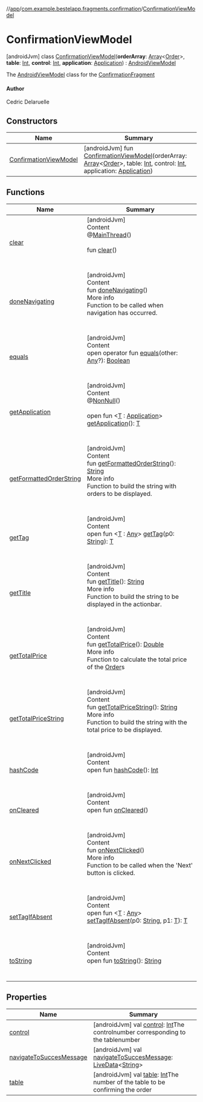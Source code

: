//[app](../../index.md)/[com.example.bestelapp.fragments.confirmation](../index.md)/[ConfirmationViewModel](index.md)



# ConfirmationViewModel  
 [androidJvm] class [ConfirmationViewModel](index.md)(**orderArray**: [Array](https://kotlinlang.org/api/latest/jvm/stdlib/kotlin/-array/index.html)<[Order](../../com.example.bestelapp.data.datawrapper/-order/index.md)>, **table**: [Int](https://kotlinlang.org/api/latest/jvm/stdlib/kotlin/-int/index.html), **control**: [Int](https://kotlinlang.org/api/latest/jvm/stdlib/kotlin/-int/index.html), **application**: [Application](https://developer.android.com/reference/kotlin/android/app/Application.html)) : [AndroidViewModel](https://developer.android.com/reference/kotlin/androidx/lifecycle/AndroidViewModel.html)

The [AndroidViewModel](https://developer.android.com/reference/kotlin/androidx/lifecycle/AndroidViewModel.html) class for the [ConfirmationFragment](../-confirmation-fragment/index.md)



#### Author  


Cedric Delaruelle

   


## Constructors  
  
|  Name|  Summary| 
|---|---|
| <a name="com.example.bestelapp.fragments.confirmation/ConfirmationViewModel/ConfirmationViewModel/#kotlin.Array[com.example.bestelapp.data.datawrapper.Order]#kotlin.Int#kotlin.Int#android.app.Application/PointingToDeclaration/"></a>[ConfirmationViewModel](-confirmation-view-model.md)| <a name="com.example.bestelapp.fragments.confirmation/ConfirmationViewModel/ConfirmationViewModel/#kotlin.Array[com.example.bestelapp.data.datawrapper.Order]#kotlin.Int#kotlin.Int#android.app.Application/PointingToDeclaration/"></a> [androidJvm] fun [ConfirmationViewModel](-confirmation-view-model.md)(orderArray: [Array](https://kotlinlang.org/api/latest/jvm/stdlib/kotlin/-array/index.html)<[Order](../../com.example.bestelapp.data.datawrapper/-order/index.md)>, table: [Int](https://kotlinlang.org/api/latest/jvm/stdlib/kotlin/-int/index.html), control: [Int](https://kotlinlang.org/api/latest/jvm/stdlib/kotlin/-int/index.html), application: [Application](https://developer.android.com/reference/kotlin/android/app/Application.html))   <br>


## Functions  
  
|  Name|  Summary| 
|---|---|
| <a name="androidx.lifecycle/ViewModel/clear/#/PointingToDeclaration/"></a>[clear](../../com.example.bestelapp.fragments.title/-title-view-model/index.md#%5Bandroidx.lifecycle%2FViewModel%2Fclear%2F%23%2FPointingToDeclaration%2F%5D%2FFunctions%2F-1024765483)| <a name="androidx.lifecycle/ViewModel/clear/#/PointingToDeclaration/"></a>[androidJvm]  <br>Content  <br>@[MainThread](https://developer.android.com/reference/kotlin/androidx/annotation/MainThread.html)()  <br>  <br>fun [clear](../../com.example.bestelapp.fragments.title/-title-view-model/index.md#%5Bandroidx.lifecycle%2FViewModel%2Fclear%2F%23%2FPointingToDeclaration%2F%5D%2FFunctions%2F-1024765483)()  <br><br><br>
| <a name="com.example.bestelapp.fragments.confirmation/ConfirmationViewModel/doneNavigating/#/PointingToDeclaration/"></a>[doneNavigating](done-navigating.md)| <a name="com.example.bestelapp.fragments.confirmation/ConfirmationViewModel/doneNavigating/#/PointingToDeclaration/"></a>[androidJvm]  <br>Content  <br>fun [doneNavigating](done-navigating.md)()  <br>More info  <br>Function to be called when navigation has occurred.  <br><br><br>
| <a name="kotlin/Any/equals/#kotlin.Any?/PointingToDeclaration/"></a>[equals](../../com.example.bestelapp.repository/-product-repository/index.md#%5Bkotlin%2FAny%2Fequals%2F%23kotlin.Any%3F%2FPointingToDeclaration%2F%5D%2FFunctions%2F-1024765483)| <a name="kotlin/Any/equals/#kotlin.Any?/PointingToDeclaration/"></a>[androidJvm]  <br>Content  <br>open operator fun [equals](../../com.example.bestelapp.repository/-product-repository/index.md#%5Bkotlin%2FAny%2Fequals%2F%23kotlin.Any%3F%2FPointingToDeclaration%2F%5D%2FFunctions%2F-1024765483)(other: [Any](https://kotlinlang.org/api/latest/jvm/stdlib/kotlin/-any/index.html)?): [Boolean](https://kotlinlang.org/api/latest/jvm/stdlib/kotlin/-boolean/index.html)  <br><br><br>
| <a name="androidx.lifecycle/AndroidViewModel/getApplication/#/PointingToDeclaration/"></a>[getApplication](../../com.example.bestelapp.fragments.title/-title-view-model/index.md#%5Bandroidx.lifecycle%2FAndroidViewModel%2FgetApplication%2F%23%2FPointingToDeclaration%2F%5D%2FFunctions%2F-1024765483)| <a name="androidx.lifecycle/AndroidViewModel/getApplication/#/PointingToDeclaration/"></a>[androidJvm]  <br>Content  <br>@[NonNull](https://developer.android.com/reference/kotlin/androidx/annotation/NonNull.html)()  <br>  <br>open fun <[T](../../com.example.bestelapp.fragments.title/-title-view-model/index.md#%5Bandroidx.lifecycle%2FAndroidViewModel%2FgetApplication%2F%23%2FPointingToDeclaration%2F%5D%2FFunctions%2F-1024765483) : [Application](https://developer.android.com/reference/kotlin/android/app/Application.html)> [getApplication](../../com.example.bestelapp.fragments.title/-title-view-model/index.md#%5Bandroidx.lifecycle%2FAndroidViewModel%2FgetApplication%2F%23%2FPointingToDeclaration%2F%5D%2FFunctions%2F-1024765483)(): [T](../../com.example.bestelapp.fragments.title/-title-view-model/index.md#%5Bandroidx.lifecycle%2FAndroidViewModel%2FgetApplication%2F%23%2FPointingToDeclaration%2F%5D%2FFunctions%2F-1024765483)  <br><br><br>
| <a name="com.example.bestelapp.fragments.confirmation/ConfirmationViewModel/getFormattedOrderString/#/PointingToDeclaration/"></a>[getFormattedOrderString](get-formatted-order-string.md)| <a name="com.example.bestelapp.fragments.confirmation/ConfirmationViewModel/getFormattedOrderString/#/PointingToDeclaration/"></a>[androidJvm]  <br>Content  <br>fun [getFormattedOrderString](get-formatted-order-string.md)(): [String](https://kotlinlang.org/api/latest/jvm/stdlib/kotlin/-string/index.html)  <br>More info  <br>Function to build the string with orders to be displayed.  <br><br><br>
| <a name="androidx.lifecycle/ViewModel/getTag/#kotlin.String/PointingToDeclaration/"></a>[getTag](../../com.example.bestelapp.fragments.title/-title-view-model/index.md#%5Bandroidx.lifecycle%2FViewModel%2FgetTag%2F%23kotlin.String%2FPointingToDeclaration%2F%5D%2FFunctions%2F-1024765483)| <a name="androidx.lifecycle/ViewModel/getTag/#kotlin.String/PointingToDeclaration/"></a>[androidJvm]  <br>Content  <br>open fun <[T](../../com.example.bestelapp.fragments.title/-title-view-model/index.md#%5Bandroidx.lifecycle%2FViewModel%2FgetTag%2F%23kotlin.String%2FPointingToDeclaration%2F%5D%2FFunctions%2F-1024765483) : [Any](https://kotlinlang.org/api/latest/jvm/stdlib/kotlin/-any/index.html)> [getTag](../../com.example.bestelapp.fragments.title/-title-view-model/index.md#%5Bandroidx.lifecycle%2FViewModel%2FgetTag%2F%23kotlin.String%2FPointingToDeclaration%2F%5D%2FFunctions%2F-1024765483)(p0: [String](https://kotlinlang.org/api/latest/jvm/stdlib/kotlin/-string/index.html)): [T](../../com.example.bestelapp.fragments.title/-title-view-model/index.md#%5Bandroidx.lifecycle%2FViewModel%2FgetTag%2F%23kotlin.String%2FPointingToDeclaration%2F%5D%2FFunctions%2F-1024765483)  <br><br><br>
| <a name="com.example.bestelapp.fragments.confirmation/ConfirmationViewModel/getTitle/#/PointingToDeclaration/"></a>[getTitle](get-title.md)| <a name="com.example.bestelapp.fragments.confirmation/ConfirmationViewModel/getTitle/#/PointingToDeclaration/"></a>[androidJvm]  <br>Content  <br>fun [getTitle](get-title.md)(): [String](https://kotlinlang.org/api/latest/jvm/stdlib/kotlin/-string/index.html)  <br>More info  <br>Function to build the string to be displayed in the actionbar.  <br><br><br>
| <a name="com.example.bestelapp.fragments.confirmation/ConfirmationViewModel/getTotalPrice/#/PointingToDeclaration/"></a>[getTotalPrice](get-total-price.md)| <a name="com.example.bestelapp.fragments.confirmation/ConfirmationViewModel/getTotalPrice/#/PointingToDeclaration/"></a>[androidJvm]  <br>Content  <br>fun [getTotalPrice](get-total-price.md)(): [Double](https://kotlinlang.org/api/latest/jvm/stdlib/kotlin/-double/index.html)  <br>More info  <br>Function to calculate the total price of the [Order](../../com.example.bestelapp.data.datawrapper/-order/index.md)s  <br><br><br>
| <a name="com.example.bestelapp.fragments.confirmation/ConfirmationViewModel/getTotalPriceString/#/PointingToDeclaration/"></a>[getTotalPriceString](get-total-price-string.md)| <a name="com.example.bestelapp.fragments.confirmation/ConfirmationViewModel/getTotalPriceString/#/PointingToDeclaration/"></a>[androidJvm]  <br>Content  <br>fun [getTotalPriceString](get-total-price-string.md)(): [String](https://kotlinlang.org/api/latest/jvm/stdlib/kotlin/-string/index.html)  <br>More info  <br>Function to build the string with the total price to be displayed.  <br><br><br>
| <a name="kotlin/Any/hashCode/#/PointingToDeclaration/"></a>[hashCode](../../com.example.bestelapp.repository/-product-repository/index.md#%5Bkotlin%2FAny%2FhashCode%2F%23%2FPointingToDeclaration%2F%5D%2FFunctions%2F-1024765483)| <a name="kotlin/Any/hashCode/#/PointingToDeclaration/"></a>[androidJvm]  <br>Content  <br>open fun [hashCode](../../com.example.bestelapp.repository/-product-repository/index.md#%5Bkotlin%2FAny%2FhashCode%2F%23%2FPointingToDeclaration%2F%5D%2FFunctions%2F-1024765483)(): [Int](https://kotlinlang.org/api/latest/jvm/stdlib/kotlin/-int/index.html)  <br><br><br>
| <a name="androidx.lifecycle/ViewModel/onCleared/#/PointingToDeclaration/"></a>[onCleared](../../com.example.bestelapp.fragments.title/-title-view-model/index.md#%5Bandroidx.lifecycle%2FViewModel%2FonCleared%2F%23%2FPointingToDeclaration%2F%5D%2FFunctions%2F-1024765483)| <a name="androidx.lifecycle/ViewModel/onCleared/#/PointingToDeclaration/"></a>[androidJvm]  <br>Content  <br>open fun [onCleared](../../com.example.bestelapp.fragments.title/-title-view-model/index.md#%5Bandroidx.lifecycle%2FViewModel%2FonCleared%2F%23%2FPointingToDeclaration%2F%5D%2FFunctions%2F-1024765483)()  <br><br><br>
| <a name="com.example.bestelapp.fragments.confirmation/ConfirmationViewModel/onNextClicked/#/PointingToDeclaration/"></a>[onNextClicked](on-next-clicked.md)| <a name="com.example.bestelapp.fragments.confirmation/ConfirmationViewModel/onNextClicked/#/PointingToDeclaration/"></a>[androidJvm]  <br>Content  <br>fun [onNextClicked](on-next-clicked.md)()  <br>More info  <br>Function to be called when the 'Next' button is clicked.  <br><br><br>
| <a name="androidx.lifecycle/ViewModel/setTagIfAbsent/#kotlin.String#TypeParam(bounds=[kotlin.Any])/PointingToDeclaration/"></a>[setTagIfAbsent](../../com.example.bestelapp.fragments.title/-title-view-model/index.md#%5Bandroidx.lifecycle%2FViewModel%2FsetTagIfAbsent%2F%23kotlin.String%23TypeParam%28bounds%3D%5Bkotlin.Any%5D%29%2FPointingToDeclaration%2F%5D%2FFunctions%2F-1024765483)| <a name="androidx.lifecycle/ViewModel/setTagIfAbsent/#kotlin.String#TypeParam(bounds=[kotlin.Any])/PointingToDeclaration/"></a>[androidJvm]  <br>Content  <br>open fun <[T](../../com.example.bestelapp.fragments.title/-title-view-model/index.md#%5Bandroidx.lifecycle%2FViewModel%2FsetTagIfAbsent%2F%23kotlin.String%23TypeParam%28bounds%3D%5Bkotlin.Any%5D%29%2FPointingToDeclaration%2F%5D%2FFunctions%2F-1024765483) : [Any](https://kotlinlang.org/api/latest/jvm/stdlib/kotlin/-any/index.html)> [setTagIfAbsent](../../com.example.bestelapp.fragments.title/-title-view-model/index.md#%5Bandroidx.lifecycle%2FViewModel%2FsetTagIfAbsent%2F%23kotlin.String%23TypeParam%28bounds%3D%5Bkotlin.Any%5D%29%2FPointingToDeclaration%2F%5D%2FFunctions%2F-1024765483)(p0: [String](https://kotlinlang.org/api/latest/jvm/stdlib/kotlin/-string/index.html), p1: [T](../../com.example.bestelapp.fragments.title/-title-view-model/index.md#%5Bandroidx.lifecycle%2FViewModel%2FsetTagIfAbsent%2F%23kotlin.String%23TypeParam%28bounds%3D%5Bkotlin.Any%5D%29%2FPointingToDeclaration%2F%5D%2FFunctions%2F-1024765483)): [T](../../com.example.bestelapp.fragments.title/-title-view-model/index.md#%5Bandroidx.lifecycle%2FViewModel%2FsetTagIfAbsent%2F%23kotlin.String%23TypeParam%28bounds%3D%5Bkotlin.Any%5D%29%2FPointingToDeclaration%2F%5D%2FFunctions%2F-1024765483)  <br><br><br>
| <a name="kotlin/Any/toString/#/PointingToDeclaration/"></a>[toString](../../com.example.bestelapp.repository/-product-repository/index.md#%5Bkotlin%2FAny%2FtoString%2F%23%2FPointingToDeclaration%2F%5D%2FFunctions%2F-1024765483)| <a name="kotlin/Any/toString/#/PointingToDeclaration/"></a>[androidJvm]  <br>Content  <br>open fun [toString](../../com.example.bestelapp.repository/-product-repository/index.md#%5Bkotlin%2FAny%2FtoString%2F%23%2FPointingToDeclaration%2F%5D%2FFunctions%2F-1024765483)(): [String](https://kotlinlang.org/api/latest/jvm/stdlib/kotlin/-string/index.html)  <br><br><br>


## Properties  
  
|  Name|  Summary| 
|---|---|
| <a name="com.example.bestelapp.fragments.confirmation/ConfirmationViewModel/control/#/PointingToDeclaration/"></a>[control](control.md)| <a name="com.example.bestelapp.fragments.confirmation/ConfirmationViewModel/control/#/PointingToDeclaration/"></a> [androidJvm] val [control](control.md): [Int](https://kotlinlang.org/api/latest/jvm/stdlib/kotlin/-int/index.html)The controlnumber corresponding to the tablenumber   <br>
| <a name="com.example.bestelapp.fragments.confirmation/ConfirmationViewModel/navigateToSuccesMessage/#/PointingToDeclaration/"></a>[navigateToSuccesMessage](navigate-to-succes-message.md)| <a name="com.example.bestelapp.fragments.confirmation/ConfirmationViewModel/navigateToSuccesMessage/#/PointingToDeclaration/"></a> [androidJvm] val [navigateToSuccesMessage](navigate-to-succes-message.md): [LiveData](https://developer.android.com/reference/kotlin/androidx/lifecycle/LiveData.html)<[String](https://kotlinlang.org/api/latest/jvm/stdlib/kotlin/-string/index.html)>   <br>
| <a name="com.example.bestelapp.fragments.confirmation/ConfirmationViewModel/table/#/PointingToDeclaration/"></a>[table](table.md)| <a name="com.example.bestelapp.fragments.confirmation/ConfirmationViewModel/table/#/PointingToDeclaration/"></a> [androidJvm] val [table](table.md): [Int](https://kotlinlang.org/api/latest/jvm/stdlib/kotlin/-int/index.html)The number of the table to be confirming the order   <br>

